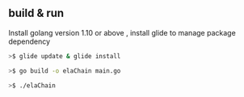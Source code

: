 
## build & run

Install golang version 1.10 or above , install glide to manage package dependency
```bash
>$ glide update & glide install 

>$ go build -o elaChain main.go

>$ ./elaChain

```
